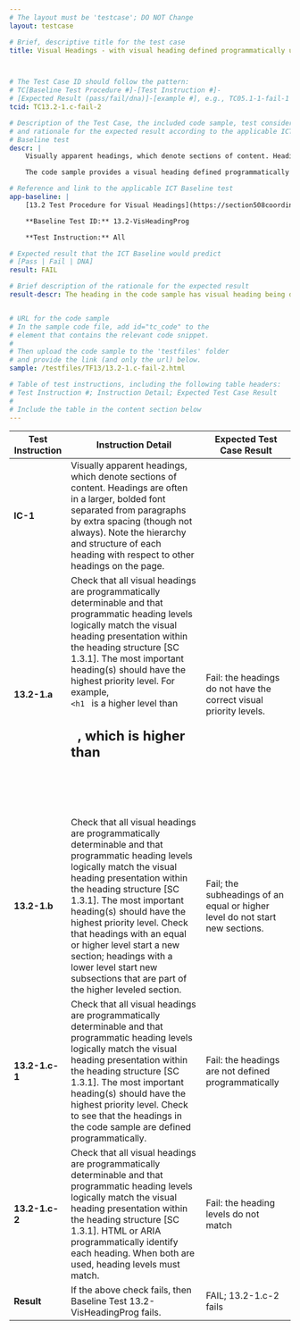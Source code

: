 ```yaml
---
# The layout must be 'testcase'; DO NOT Change
layout: testcase

# Brief, descriptive title for the test case
title: Visual Headings - with visual heading defined programmatically using heading elements, but role=heading is used AND aria-level does not match heading element level



# The Test Case ID should follow the pattern:
# TC[Baseline Test Procedure #]-[Test Instruction #]-
# [Expected Result (pass/fail/dna)]-[example #], e.g., TC05.1-1-fail-1
tcid: TC13.2-1.c-fail-2

# Description of the Test Case, the included code sample, test considerations,
# and rationale for the expected result according to the applicable ICT
# Baseline test
descr: |
    Visually apparent headings, which denote sections of content. Headings are often in a larger, bolded font separated from paragraphs by extra spacing (though not always). Note the hierarchy and structure of each heading with respect to other headings on the page.

    The code sample provides a visual heading defined programmatically using heading elements, but <code> role=heading </code> is used and the aria-level does not match the heading element level. This would cause assistive technologies confusion because of the inconsistency between <code> role=heading </code> and the mismatch of aria-level to the heading element level. A successful test should identify a FAIL against Baseline 13.2 Visual Headings.

# Reference and link to the applicable ICT Baseline test
app-baseline: |
    [13.2 Test Procedure for Visual Headings](https://section508coordinators.github.io/ICTTestingBaseline/13Structure.html#132-test-procedure-for-visual-headings)

    **Baseline Test ID:** 13.2-VisHeadingProg

    **Test Instruction:** All

# Expected result that the ICT Baseline would predict
# [Pass | Fail | DNA]
result: FAIL

# Brief description of the rationale for the expected result
result-descr: The heading in the code sample has visual heading being defined programmatically using heading elements, but role=heading is used AND aria-level does not match heading element level


# URL for the code sample
# In the sample code file, add id="tc_code" to the
# element that contains the relevant code snippet.
#
# Then upload the code sample to the 'testfiles' folder
# and provide the link (and only the url) below.
sample: /testfiles/TF13/13.2-1.c-fail-2.html

# Table of test instructions, including the following table headers:
# Test Instruction #; Instruction Detail; Expected Test Case Result
#
# Include the table in the content section below
---
```

| Test Instruction | Instruction Detail | Expected Test Case Result |
|------------------|--------------------|---------------------------|
| **IC-1** | Visually apparent headings, which denote sections of content. Headings are often in a larger, bolded font separated from paragraphs by extra spacing (though not always). Note the hierarchy and structure of each heading with respect to other headings on the page. |
| **13.2-1.a** | Check that all visual headings are programmatically determinable and that programmatic heading levels logically match the visual heading presentation within the heading structure [SC 1.3.1]. The most important heading(s) should have the highest priority level. For example, <code> <h1 </code> is a higher level than <code> <h2> </code>, which is higher than <code> <h3> </code>| Fail: the headings do not have the correct visual priority levels. |
| **13.2-1.b** | Check that all visual headings are programmatically determinable and that programmatic heading levels logically match the visual heading presentation within the heading structure [SC 1.3.1]. The most important heading(s) should have the highest priority level. Check that headings with an equal or higher level start a new section; headings with a lower level start new subsections that are part of the higher leveled section. | Fail; the subheadings of an equal or higher level do not start new sections.
| **13.2-1.c-1** | Check that all visual headings are programmatically determinable and that programmatic heading levels logically match the visual heading presentation within the heading structure [SC 1.3.1]. The most important heading(s) should have the highest priority level. Check to see that the headings in the code sample are defined programmatically. | Fail: the headings are not defined programmatically
| **13.2-1.c-2** | Check that all visual headings are programmatically determinable and that programmatic heading levels logically match the visual heading presentation within the heading structure [SC 1.3.1]. HTML or ARIA programmatically identify each heading. When both are used, heading levels must match. | Fail: the heading levels do not match
| **Result** | If the above check fails, then Baseline Test 13.2-VisHeadingProg fails. | FAIL; 13.2-1.c-2 fails |
